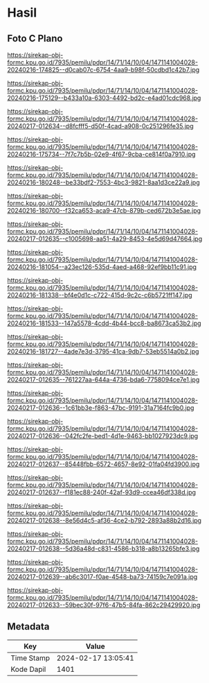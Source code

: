 # Hasil

## Foto C Plano

https://sirekap-obj-formc.kpu.go.id/7935/pemilu/pdpr/14/71/14/10/04/1471141004028-20240216-174825--d0cab07c-6754-4aa9-b98f-50cdbd1c42b7.jpg

https://sirekap-obj-formc.kpu.go.id/7935/pemilu/pdpr/14/71/14/10/04/1471141004028-20240216-175129--b433a10a-6303-4492-bd2c-e4ad01cdc968.jpg

https://sirekap-obj-formc.kpu.go.id/7935/pemilu/pdpr/14/71/14/10/04/1471141004028-20240217-012634--d8fcfff5-d50f-4cad-a908-0c251296fe35.jpg

https://sirekap-obj-formc.kpu.go.id/7935/pemilu/pdpr/14/71/14/10/04/1471141004028-20240216-175734--7f7c7b5b-02e9-4f67-9cba-ce814f0a7910.jpg

https://sirekap-obj-formc.kpu.go.id/7935/pemilu/pdpr/14/71/14/10/04/1471141004028-20240216-180248--be33bdf2-7553-4bc3-9821-8aa1d3ce22a9.jpg

https://sirekap-obj-formc.kpu.go.id/7935/pemilu/pdpr/14/71/14/10/04/1471141004028-20240216-180700--f32ca653-aca9-47cb-879b-ced672b3e5ae.jpg

https://sirekap-obj-formc.kpu.go.id/7935/pemilu/pdpr/14/71/14/10/04/1471141004028-20240217-012635--c1005698-aa51-4a29-8453-4e5d69d47664.jpg

https://sirekap-obj-formc.kpu.go.id/7935/pemilu/pdpr/14/71/14/10/04/1471141004028-20240216-181054--a23ec126-535d-4aed-a468-92ef9bb11c91.jpg

https://sirekap-obj-formc.kpu.go.id/7935/pemilu/pdpr/14/71/14/10/04/1471141004028-20240216-181338--bf4e0d1c-c722-415d-9c2c-c6b5721ff147.jpg

https://sirekap-obj-formc.kpu.go.id/7935/pemilu/pdpr/14/71/14/10/04/1471141004028-20240216-181533--147a5578-4cdd-4b44-bcc8-ba8673ca53b2.jpg

https://sirekap-obj-formc.kpu.go.id/7935/pemilu/pdpr/14/71/14/10/04/1471141004028-20240216-181727--4ade7e3d-3795-41ca-9db7-53eb5514a0b2.jpg

https://sirekap-obj-formc.kpu.go.id/7935/pemilu/pdpr/14/71/14/10/04/1471141004028-20240217-012635--761227aa-644a-4736-bda6-7758094ce7e1.jpg

https://sirekap-obj-formc.kpu.go.id/7935/pemilu/pdpr/14/71/14/10/04/1471141004028-20240217-012636--1c61bb3e-f863-47bc-9191-31a7164fc9b0.jpg

https://sirekap-obj-formc.kpu.go.id/7935/pemilu/pdpr/14/71/14/10/04/1471141004028-20240217-012636--042fc2fe-bed1-4d1e-9463-bb1027923dc9.jpg

https://sirekap-obj-formc.kpu.go.id/7935/pemilu/pdpr/14/71/14/10/04/1471141004028-20240217-012637--85448fbb-6572-4657-8e92-01fa04fd3900.jpg

https://sirekap-obj-formc.kpu.go.id/7935/pemilu/pdpr/14/71/14/10/04/1471141004028-20240217-012637--f181ec88-240f-42af-93d9-ccea46df338d.jpg

https://sirekap-obj-formc.kpu.go.id/7935/pemilu/pdpr/14/71/14/10/04/1471141004028-20240217-012638--8e56d4c5-af36-4ce2-b792-2893a88b2d16.jpg

https://sirekap-obj-formc.kpu.go.id/7935/pemilu/pdpr/14/71/14/10/04/1471141004028-20240217-012638--5d36a48d-c831-4586-b318-a8b13265bfe3.jpg

https://sirekap-obj-formc.kpu.go.id/7935/pemilu/pdpr/14/71/14/10/04/1471141004028-20240217-012639--ab6c3017-f0ae-4548-ba73-74159c7e091a.jpg

https://sirekap-obj-formc.kpu.go.id/7935/pemilu/pdpr/14/71/14/10/04/1471141004028-20240217-012633--59bec30f-97f6-47b5-84fa-862c29429920.jpg


## Metadata

| Key        | Value               |
| ---------- | ------------------- |
| Time Stamp | 2024-02-17 13:05:41 |
| Kode Dapil | 1401                |



